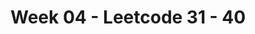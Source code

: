 <!--
 * @Description: 
 * @Versions: 
 * @Author: Vernon Cui
 * @Github: https://github.com/vernon97
 * @Date: 2020-11-22 21:28:13
 * @LastEditors: Vernon Cui
 * @LastEditTime: 2020-11-22 21:31:23
 * @FilePath: /Leetcode-notes/week04.md
-->
# Week 04 - Leetcode 31 - 40



